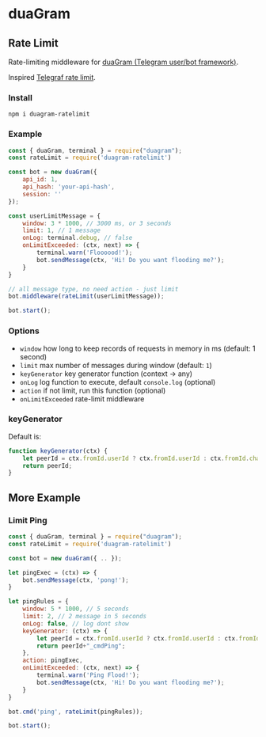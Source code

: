 # duaGram 
## Rate Limit

Rate-limiting middleware for [duaGram (Telegram user/bot framework)](https://github.com/ubotindonesia/duagram/).

Inspired [Telegraf rate limit](https://github.com/telegraf/telegraf-ratelimit).

### Install

    npm i duagram-ratelimit

### Example

```javascript
const { duaGram, terminal } = require("duagram");
const rateLimit = require('duagram-ratelimit')

const bot = new duaGram({
    api_id: 1,
    api_hash: 'your-api-hash',
    session: ''
});

const userLimitMessage = {
    window: 3 * 1000, // 3000 ms, or 3 seconds
    limit: 1, // 1 message
    onLog: terminal.debug, // false
    onLimitExceeded: (ctx, next) => {
        terminal.warn('Floooood!');
        bot.sendMessage(ctx, 'Hi! Do you want flooding me?');
    }
}

// all message type, no need action - just limit
bot.middleware(rateLimit(userLimitMessage));

bot.start();
```

### Options

- `window` how long to keep records of requests in memory in ms (default: 1 second)
- `limit` max number of messages during window (default: `1`)
- `keyGenerator` key generator function (context -> any)
- `onLog` log function to execute, default `console.log` (optional)
- `action` if not limit, run this function (optional)
- `onLimitExceeded` rate-limit middleware


### keyGenerator

Default is:

```javascript
function keyGenerator(ctx) {
    let peerId = ctx.fromId.userId ? ctx.fromId.userId : ctx.fromId.channelId;
    return peerId;
}
```

## More Example

### Limit Ping

```javascript
const { duaGram, terminal } = require("duagram");
const rateLimit = require('duagram-ratelimit')

const bot = new duaGram({ .. });

let pingExec = (ctx) => {
    bot.sendMessage(ctx, 'pong!');
}

let pingRules = {
    window: 5 * 1000, // 5 seconds
    limit: 2, // 2 message in 5 seconds
    onLog: false, // log dont show 
    keyGenerator: (ctx) => {
        let peerId = ctx.fromId.userId ? ctx.fromId.userId : ctx.fromId.channelId;
        return peerId+"_cmdPing";
    },
    action: pingExec,
    onLimitExceeded: (ctx, next) => {
        terminal.warn('Ping Flood!');
        bot.sendMessage(ctx, 'Hi! Do you want flooding me?');
    }
}

bot.cmd('ping', rateLimit(pingRules));

bot.start();
```
